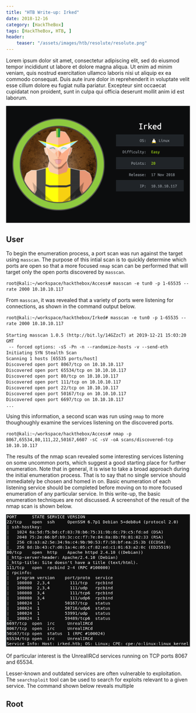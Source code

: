```yaml
---
title: "HTB Write-up: Irked"
date: 2018-12-16
category: [HackTheBox]
tags: [HackTheBox, HTB, ]
header:
    teaser: "/assets/images/htb/resolute/resolute.png"
---
```

Lorem ipsum dolor sit amet, consectetur adipiscing elit, sed do eiusmod tempor incididunt ut labore et dolore magna aliqua. Ut enim ad minim veniam, quis nostrud exercitation ullamco laboris nisi ut aliquip ex ea commodo consequat. Duis aute irure dolor in reprehenderit in voluptate velit esse cillum dolore eu fugiat nulla pariatur. Excepteur sint occaecat cupidatat non proident, sunt in culpa qui officia deserunt mollit anim id est laborum.

![irked_info](/assets/images/htb/irked/irked_info.png)

## User
To begin the enumeration process, a port scan was run against the target using `masscan`. The purpose of this intial scan is to quickly determine which ports are open so that a more focused `nmap` scan can be performed that will target only the open ports discovered by `masscan`.

```
root@kali:~/workspace/hackthebox/Access# masscan -e tun0 -p 1-65535 --rate 2000 10.10.10.117

```

From `masscan`, it was revealed that a variety of ports were listening for connections, as shown in the command output below.

```
root@kali:~/workspace/hackthebox/Irked# masscan -e tun0 -p 1-65535 --rate 2000 10.10.10.117

Starting masscan 1.0.5 (http://bit.ly/14GZzcT) at 2019-12-21 15:03:20 GMT
 -- forced options: -sS -Pn -n --randomize-hosts -v --send-eth
Initiating SYN Stealth Scan
Scanning 1 hosts [65535 ports/host]
Discovered open port 8067/tcp on 10.10.10.117                                  
Discovered open port 65534/tcp on 10.10.10.117                                 
Discovered open port 80/tcp on 10.10.10.117                                    
Discovered open port 111/tcp on 10.10.10.117                                   
Discovered open port 22/tcp on 10.10.10.117                                    
Discovered open port 50167/tcp on 10.10.10.117                                 
Discovered open port 6697/tcp on 10.10.10.117 
...
```

Using this information, a second scan was run using `nmap` to more thoughoughly examine the services listening on the discovered ports.

```
root@kali:~/workspace/hackthebox/Access# nmap -p 8067,65534,80,111,22,50167,6607 -sC -sV -oA scans/discovered-tcp 10.10.10.117
```

The results of the nmap scan revealed some interesting services listening on some uncommon ports, which suggest a good starting place for further enumeration. Note that in general, it is wise to take a broad approach during the initial enumeration process. That is to say that no single service should immediately be chosen and homed in on. Basic enumeration of each listening service should be completed before moving on to more focused enumeration of any particular service. In this write-up, the basic enumeration techniques are not discussed. A screenshot of the result of the nmap scan is shown below.

![nmapresults](/assets/images/htb/irked/nmapresults.png)

Of particular interest is the UnrealIRCd services running on TCP ports 8067 and 65534.

Lesser-known and outdated services are often vulnerable to exploitation. The `searchsploit` tool can be used to search for exploits relevant to a given service. The command shown below reveals multiple 

## Root
